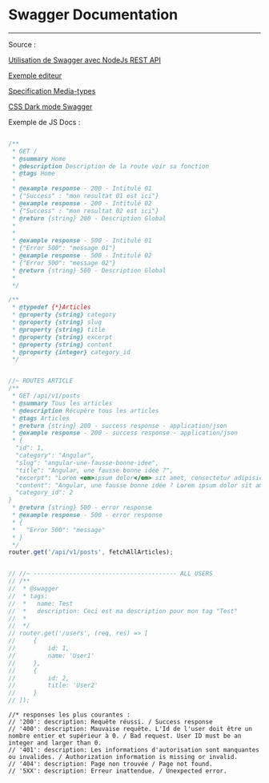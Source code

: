 # Swagger Documentation

___

Source :

[Utilisation de Swagger avec NodeJs REST API](https://www.section.io/engineering-education/documenting-node-js-rest-api-using-swagger/#documenting-api-components)

[Exemple editeur](https://editor.swagger.io/)

[Specification Media-types](https://swagger.io/docs/specification/media-types/)

[CSS Dark mode Swagger](https://github.com/Amoenus/SwaggerDark/)


Exemple de JS Docs :

```js

/**
 * GET /
 * @summary Home
 * @description Description de la route voir sa fonction
 * @tags Home
 * 
 * @example response - 200 - Intitulé 01
 * {"Success" : "mon resultat 01 est ici"}
 * @example response - 200 - Intitulé 02
 * {"Success" : "mon resultat 02 est ici"}
 * @return {string} 200 - Description Global
 * 
 * 
 * @example response - 500 - Intitulé 01
 * {"Error 500": "message 01"}
 * @example response - 500 - Intitulé 02
 * {"Error 500": "message 02"}
 * @return {string} 500 - Description Global
 * 
 */

/**
 * @typedef {*}Articles
 * @property {string} category
 * @property {string} slug
 * @property {string} title
 * @property {string} excerpt
 * @property {string} content
 * @property {integer} category_id
 */


//~ ROUTES ARTICLE
/**
 * GET /api/v1/posts
 * @summary Tous les articles
 * @description Récupère tous les articles
 * @tags Articles
 * @return {string} 200 - success response - application/json
 * @example response - 200 - success response - application/json
 * {
  "id": 1,
  "category": "Angular",
  "slug": "angular-une-fausse-bonne-idee",
  "title": "Angular, une fausse bonne idée ?",
  "excerpt": "Lorem <em>ipsum dolor</em> sit amet, consectetur adipisicing elit, sed do eiusmod tempor incididunt ut labore et dolo",
  "content": "Angular, une fausse bonne idée ? Lorem ipsum dolor sit amet, consectetur adipisicing elit, sed do eiusmod tempor incidi",
  "category_id": 2
}
 * @return {string} 500 - error response 
 * @example response - 500 - error response
 * {
 *   "Error 500": "message"
 * }
 */
router.get('/api/v1/posts', fetchAllArticles);


// //~ ---------------------------------------- ALL USERS
// /**
//  * @swagger
//  * tags:
//  *   name: Test
//  *   description: Ceci est ma description pour mon tag "Test"
//  * 
//  */
// router.get('/users', (req, res) => [
//     {
//         id: 1,
//         name: 'User1'
//     },
//     {
//         id: 2,
//         title: 'User2'
//     }
// ]);

```

    //* responses les plus courantes :
    // '200': description: Requête réussi. / Success response
    // '400': description: Mauvaise requête. L'Id de l'user doit être un nombre entier et supérieur à 0. / Bad request. User ID must be an integer and larger than 0.
    // '401': description: Les informations d'autorisation sont manquantes ou invalides. / Authorization information is missing or invalid.
    // '404': description: Page non trouvée / Page not found.
    // '5XX': description: Erreur inattendue. / Unexpected error.